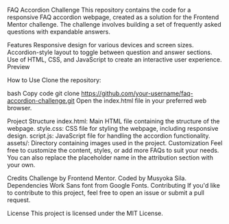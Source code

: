FAQ Accordion Challenge
This repository contains the code for a responsive FAQ accordion webpage, created as a solution for the Frontend Mentor challenge. The challenge involves building a set of frequently asked questions with expandable answers.

Features
Responsive design for various devices and screen sizes.
Accordion-style layout to toggle between question and answer sections.
Use of HTML, CSS, and JavaScript to create an interactive user experience.
Preview

How to Use
Clone the repository:

bash
Copy code
git clone https://github.com/your-username/faq-accordion-challenge.git
Open the index.html file in your preferred web browser.

Project Structure
index.html: Main HTML file containing the structure of the webpage.
style.css: CSS file for styling the webpage, including responsive design.
script.js: JavaScript file for handling the accordion functionality.
assets/: Directory containing images used in the project.
Customization
Feel free to customize the content, styles, or add more FAQs to suit your needs. You can also replace the placeholder name in the attribution section with your own.

Credits
Challenge by Frontend Mentor.
Coded by Musyoka Sila.
Dependencies
Work Sans font from Google Fonts.
Contributing
If you'd like to contribute to this project, feel free to open an issue or submit a pull request.

License
This project is licensed under the MIT License.

